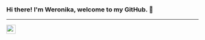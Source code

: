 ### Hi there! I'm Weronika, welcome to my GitHub. 👋

<hr />
<a href="https://www.linkedin.com/in/weronika-ko%C5%82odziej-449b8024a/">
  <img align="left" width="24px" src="https://cdn.jsdelivr.net/npm/simple-icons@v3/icons/linkedin.svg"  />
</a>
<!--


<a href="mailto:murilommms@gmail.com">
  <img align="left" width="26px" src="https://cdn.jsdelivr.net/npm/simple-icons@v3/icons/gmail.svg" />
</a>

<br/>

### About Me 🚀
**kolower/kolower** is a ✨ _special_ ✨ repository because its `README.md` (this file) appears on your GitHub profile.

Here are some ideas to get you started:

- 🔭 I’m currently working on ...
- 🌱 I’m currently learning ...
- 👯 I’m looking to collaborate on ...
- 🤔 I’m looking for help with ...
- 💬 Ask me about ...
- 📫 How to reach me: ...
- 😄 Pronouns: ...
- ⚡ Fun fact: ...
-->
